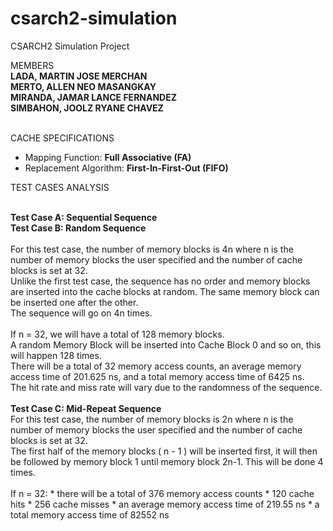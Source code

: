 # csarch2-simulation
CSARCH2 Simulation Project <br>

MEMBERS <br>
<b>LADA, MARTIN JOSE MERCHAN <br>
MERTO, ALLEN NEO MASANGKAY <br>
MIRANDA, JAMAR LANCE FERNANDEZ <br>
SIMBAHON, JOOLZ RYANE CHAVEZ </b><br>
<br>

CACHE SPECIFICATIONS
- Mapping Function: <b>Full Associative (FA)</b>
- Replacement Algorithm: <b>First-In-First-Out (FIFO)</b>

TEST CASES ANALYSIS

<br>
<b> Test Case A: Sequential Sequence </b>



<br>
<b> Test Case B: Random Sequence </b>  <br>
<br>
  For this test case, the number of memory blocks is 4n where n is the number of memory blocks the user specified and the number of cache blocks is set at 32. <br>
  Unlike the first test case, the sequence has no order and memory blocks are inserted into the cache blocks at random. The same memory block can be inserted one after the other. <br>
  The sequence will go on 4n times. <br>
  <br>
  If n = 32, we will have a total of 128 memory blocks.
  <br>
  A random Memory Block will be inserted into Cache Block 0 and so on, this will happen 128 times.
   <br>
   There will be a total of 32 memory access counts, an average memory access time of 201.625 ns, and a total memory access time of 6425 ns. 
    <br>
    The hit rate and miss rate will vary due to the randomness of the sequence. 

<br>
<br>
<b> Test Case C: Mid-Repeat Sequence </b>  <be>
<br>
For this test case, the number of memory blocks is 2n where n is the number of memory blocks the user specified and the number of cache blocks is set at 32. <br>
  The first half of the memory blocks ( n - 1 ) will be inserted first, it will then be followed by memory block 1 until memory block 2n-1. This will be done 4 times.
   <br>
  <br>
If n = 32:
 * there will be a total of 376 memory access counts
 * 120 cache hits
 * 256 cache misses
 * an average memory access time of 219.55 ns
 * a total memory access time of 82552 ns
